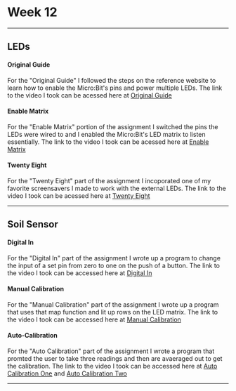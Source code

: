 # **Week 12**
---
## **LEDs**
#### Original Guide
For the "Original Guide" I followed the steps on the reference website to learn how to enable the Micro:Bit's pins and power multiple LEDs.
The link to the video I took can be acessed here at [Original Guide](https://imgur.com/gallery/z819EUK)

#### Enable Matrix
For the "Enable Matrix" portion of the assignment I switched the pins the LEDs were wired to and I enabled the Micro:Bit's LED matrix to listen essentially.
The link to the video I took can be acessed here at [Enable Matrix](https://imgur.com/gallery/gKMnssW)

#### Twenty Eight
For the "Twenty Eight" part of the assignment I incoporated one of my favorite screensavers I made to work with the external LEDs.
The link to the video I took can be acessed here at [Twenty Eight](https://imgur.com/gallery/eWbedRq)

---
## **Soil Sensor**
#### Digital In
For the "Digital In" part of the assignment I wrote up a program to change the input of a set pin from zero to one on the push of a button. 
The link to the video I took can be accessed here at [Digital In](https://imgur.com/gallery/KwZYp9U)

#### Manual Calibration
For the "Manual Calibration" part of the assignment I wrote up a program that uses that map function and lit up rows on the LED matrix.
The link to the video I took can be accessed here at [Manual Calibration](https://imgur.com/a/9geoWt8)

#### Auto-Calibration
For the "Auto Calibration" part of the assignment I wrote a program that promted the user to take three readings and then are avaeraged out to get the calibration. 
The link to the video I took can be accessed here at [Auto Calibration One](https://imgur.com/a/VsDS5c2) and [Auto Calibration Two](https://imgur.com/a/vwBwQt7)

---
